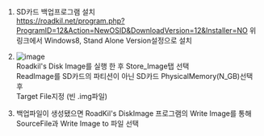 1. SD카드 백업프로그램 설치   
https://roadkil.net/program.php?ProgramID=12&Action=NewOSID&DownloadVersion=12&Installer=NO
위 링크에서 Windows8, Stand Alone Version설정으로 설치

2. ![image](https://user-images.githubusercontent.com/79160507/122013134-d8ee2000-cdf8-11eb-83ce-595c3ec12000.png)   
Roadkil's Disk Image를 실행 한 후 Store_Image탭 선택   
ReadImage를 SD카드의 파티션이 아닌 SD카드 PhysicalMemory(N_GB)선택 후   
Target File지정 (빈 .img파일)

3. 백업파일이 생성됐으면 RoadKil's DiskImage 프로그램의 Write Image를 통해   
SourceFile과 Write Image to 파일 선택



